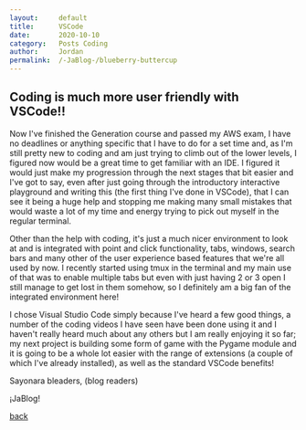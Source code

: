 ```yaml
---
layout:     default
title:      VSCode
date:       2020-10-10
category:   Posts Coding
author:     Jordan 
permalink:  /-JaBlog-/blueberry-buttercup
---
```


##  Coding is much more user friendly with VSCode!! 

Now I've finished the Generation course and passed my AWS exam, I have no deadlines or anything specific that I have to do for a set time and, as I'm still pretty new to coding and am just trying to climb out of the lower levels, I figured now would be a great time to get familiar with an IDE. I figured it would just make my progression through the next stages that bit easier and I've got to say, even after just going through the introductory interactive playground and writing this (the first thing I've done in VSCode), that I can see it being a huge help and stopping me making many small mistakes that would waste a lot of my time and energy trying to pick out myself in the regular terminal.

Other than the help with coding, it's just a much nicer environment to look at and is integrated with point and click functionality, tabs, windows, search bars and many other of the user experience based features that we're all used by now. I recently started using tmux in the terminal and my main use of that was to enable multiple tabs but even with just having 2 or 3 open I still manage to get lost in them somehow, so I definitely am a big fan of the integrated environment here!

I chose Visual Studio Code simply because I've heard a few good things, a number of the coding videos I have seen have been done using it and I haven't really heard much about any others but I am really enjoying it so far; my next project is building some form of game with the Pygame module and it is going to be a whole lot easier with the range of extensions (a couple of which I've already installed), as well as the standard VSCode benefits!

Sayonara bleaders, (blog readers)

¡JaBlog!

[back](./)
